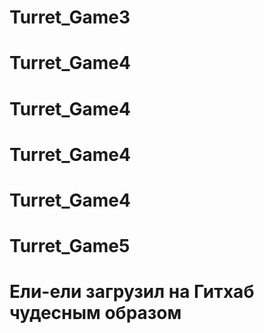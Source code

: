 ﻿# Turret_Game3
# Turret_Game4
# Turret_Game4
# Turret_Game4
# Turret_Game4
# Turret_Game5
# Ели-ели загрузил на Гитхаб чудесным образом
